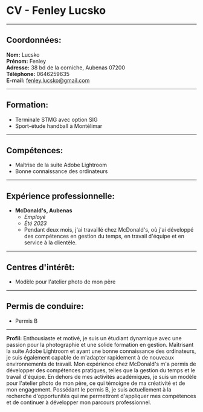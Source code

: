 # CV - Fenley Lucsko

---

## Coordonnées:

**Nom:** Lucsko  
**Prénom:** Fenley  
**Adresse:** 38 bd de la corniche, Aubenas 07200  
**Téléphone:** 0646259635  
**E-mail:** fenley.lucsko@gmail.com

---

## Formation:

- Terminale STMG avec option SIG
- Sport-étude handball à Montélimar

---

## Compétences:

- Maîtrise de la suite Adobe Lightroom
- Bonne connaissance des ordinateurs

---

## Expérience professionnelle:

- **McDonald's, Aubenas**
  - *Employé*
  - *Été 2023*
  - Pendant deux mois, j'ai travaillé chez McDonald's, où j'ai développé des compétences en gestion du temps, en travail d'équipe et en service à la clientèle.

---

## Centres d'intérêt:

- Modèle pour l'atelier photo de mon père

---

## Permis de conduire:

- Permis B

---

**Profil:**
Enthousiaste et motivé, je suis un étudiant dynamique avec une passion pour la photographie et une solide formation en gestion. Maîtrisant la suite Adobe Lightroom et ayant une bonne connaissance des ordinateurs, je suis également capable de m'adapter rapidement à de nouveaux environnements de travail. Mon expérience chez McDonald's m'a permis de développer des compétences pratiques, telles que la gestion du temps et le travail d'équipe. En dehors de mes activités académiques, je suis un modèle pour l'atelier photo de mon père, ce qui témoigne de ma créativité et de mon engagement. Possédant le permis B, je suis actuellement à la recherche d'opportunités qui me permettront d'appliquer mes compétences et de continuer à développer mon parcours professionnel.
